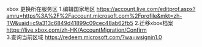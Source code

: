 xbox 更换所在服务区
1.编辑国家地区
https://account.live.com/editprof.aspx?amru=https%3A%2F%2Faccount.microsoft.com%2Fprofile&mkt=zh-TW&uaid=c9a313c6849d41899c09cec48ab62fb5
2.迁移xbox档案
https://live.xbox.com/zh-HK/AccountMigration/Confirm  
3.查询当前区域
https://redeem.microsoft.com/?wa=wsignin1.0
